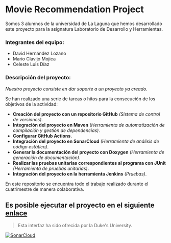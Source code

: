 # **Movie Recommendation Project**

Somos 3 alumnos de la universidad de La Laguna que hemos desarrollado este proyecto para la asignatura Laboratorio de Desarrollo y Herramientas.


### **Integrantes del equipo:**
* David Hernández Lozano
* Mario Clavijo Mojica
* Celeste Luis Díaz

### **Descripción del proyecto:**

_Nuestro proyecto consiste en dar soporte a un proyecto ya creado._

Se han realizado una serie de tareas o hitos para la consecución de los objetivos de la actividad:

* **Creación del proyecto con un repositorio GitHub** _(Sistema de control de versiones)_. 
* **Integración del proyecto en Maven** _(Herramienta de automatización de compilación y gestión de dependencias)_.
* **Configurar GitHub Actions**. 
* **Integración del proyecto en SonarCloud** _(Herramienta de análisis de código estático)_.
* **Generar la documentación del proyecto con Doxygen** _(Herramienta de generación de documentación)_.
* **Realizar las pruebas unitarias correspondientes al programa con JUnit** _(Herramienta de pruebas unitarias)_.
* **Integración del proyecto en la herramienta Jenkins** _(Pruebas)_.

En este repositorio se encuentra todo el trabajo realizado durante el cuatrimestre de manera colaborativa. 

## Es posible ejecutar el proyecto en el siguiente [enlace](https://www.dukelearntoprogram.com//capstone/recommender.php?id=xqsLtSbzOkCgjA)
> Esta interfaz ha sido ofrecida por la Duke's University.

[![SonarCloud](https://sonarcloud.io/images/project_badges/sonarcloud-white.svg)](https://sonarcloud.io/summary/new_code?id=alu0101330457_MovieRecommendation)
